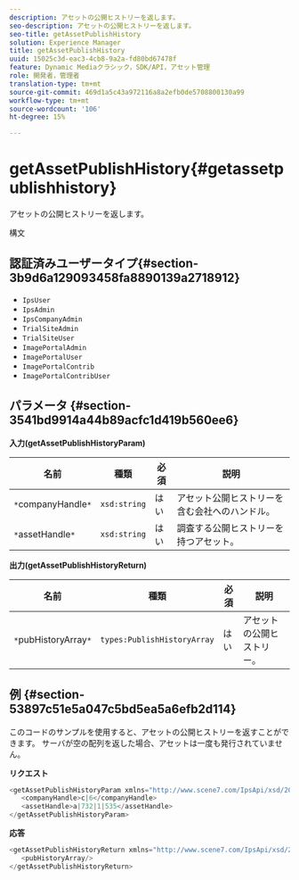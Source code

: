 ```yaml
---
description: アセットの公開ヒストリーを返します。
seo-description: アセットの公開ヒストリーを返します。
seo-title: getAssetPublishHistory
solution: Experience Manager
title: getAssetPublishHistory
uuid: 15025c3d-eac3-4cb8-9a2a-fd80bd67478f
feature: Dynamic Mediaクラシック，SDK/API，アセット管理
role: 開発者，管理者
translation-type: tm+mt
source-git-commit: 469d1a5c43a972116a8a2efb0de5708800130a99
workflow-type: tm+mt
source-wordcount: '106'
ht-degree: 15%

---
```



# getAssetPublishHistory{#getassetpublishhistory}

アセットの公開ヒストリーを返します。

構文

## 認証済みユーザータイプ{#section-3b9d6a129093458fa8890139a2718912}

* `IpsUser`
* `IpsAdmin`
* `IpsCompanyAdmin`
* `TrialSiteAdmin`
* `TrialSiteUser`
* `ImagePortalAdmin`
* `ImagePortalUser`
* `ImagePortalContrib`
* `ImagePortalContribUser`

## パラメータ {#section-3541bd9914a44b89acfc1d419b560ee6}

**入力(getAssetPublishHistoryParam)**

| 名前 | 種類 | 必須 | 説明 |
|---|---|---|---|
| `*`companyHandle`*` | `xsd:string` | はい | アセット公開ヒストリーを含む会社へのハンドル。 |
| `*`assetHandle`*` | `xsd:string` | はい | 調査する公開ヒストリーを持つアセット。 |

**出力(getAssetPublishHistoryReturn)**

| 名前 | 種類 | 必須 | 説明 |
|---|---|---|---|
| `*`pubHistoryArray`*` | `types:PublishHistoryArray` | はい | アセットの公開ヒストリー。 |

## 例 {#section-53897c51e5a047c5bd5ea5a6efb2d114}

このコードのサンプルを使用すると、アセットの公開ヒストリーを返すことができます。 サーバが空の配列を返した場合、アセットは一度も発行されていません。

**リクエスト**

```java
<getAssetPublishHistoryParam xmlns="http://www.scene7.com/IpsApi/xsd/2008-01-15">
   <companyHandle>c|6</companyHandle>
   <assetHandle>a|732|1|535</assetHandle>
</getAssetPublishHistoryParam>
```

**応答**

```java
<getAssetPublishHistoryReturn xmlns="http://www.scene7.com/IpsApi/xsd/2008-01-15">
   <pubHistoryArray/>
</getAssetPublishHistoryReturn>
```

